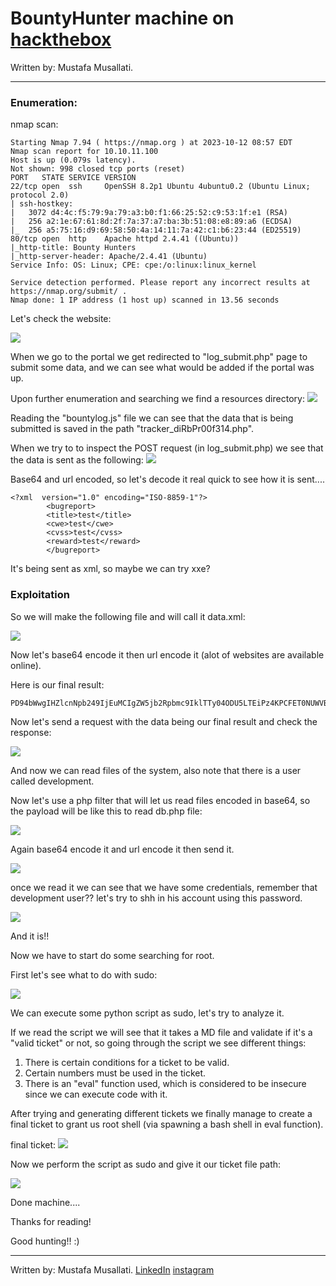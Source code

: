# BountyHunter machine on [hackthebox](https://app.hackthebox.com)

Written by: Mustafa Musallati.

---

### Enumeration:


nmap scan:

```
Starting Nmap 7.94 ( https://nmap.org ) at 2023-10-12 08:57 EDT
Nmap scan report for 10.10.11.100
Host is up (0.079s latency).
Not shown: 998 closed tcp ports (reset)
PORT   STATE SERVICE VERSION
22/tcp open  ssh     OpenSSH 8.2p1 Ubuntu 4ubuntu0.2 (Ubuntu Linux; protocol 2.0)
| ssh-hostkey: 
|   3072 d4:4c:f5:79:9a:79:a3:b0:f1:66:25:52:c9:53:1f:e1 (RSA)
|   256 a2:1e:67:61:8d:2f:7a:37:a7:ba:3b:51:08:e8:89:a6 (ECDSA)
|_  256 a5:75:16:d9:69:58:50:4a:14:11:7a:42:c1:b6:23:44 (ED25519)
80/tcp open  http    Apache httpd 2.4.41 ((Ubuntu))
|_http-title: Bounty Hunters
|_http-server-header: Apache/2.4.41 (Ubuntu)
Service Info: OS: Linux; CPE: cpe:/o:linux:linux_kernel

Service detection performed. Please report any incorrect results at https://nmap.org/submit/ .
Nmap done: 1 IP address (1 host up) scanned in 13.56 seconds
```


Let's check the website:

![](./images/20231012155807.png)

When we go to the portal we get redirected to "log_submit.php" page to submit some data, and we can see what would be added if the portal was up.


Upon further enumeration and searching we find a resources directory:
![](./images/20231012162421.png)

Reading the "bountylog.js" file we can see that the data that is being submitted is saved in the path "tracker_diRbPr00f314.php".


When we try to to inspect the POST request (in log_submit.php) we see that the data is sent as the following:
![](./images/20231012163150.png)

Base64 and url encoded, so let's decode it real quick to see how it is sent....


```
<?xml  version="1.0" encoding="ISO-8859-1"?>
		<bugreport>
		<title>test</title>
		<cwe>test</cwe>
		<cvss>test</cvss>
		<reward>test</reward>
		</bugreport>
```
It's being sent as xml, so maybe we can try xxe?


### Exploitation

So we will make the following file and will call it data.xml:

![](./images/20231012205058.png)

Now let's base64 encode it then url encode it (alot of websites are available online).

Here is our final result:
```
PD94bWwgIHZlcnNpb249IjEuMCIgZW5jb2Rpbmc9IklTTy04ODU5LTEiPz4KPCFET0NUWVBFIGZvbyBbIDwhRU5USVRZIHh4ZSBTWVNURU0gImZpbGU6Ly8vZXRjL3Bhc3N3ZCI%2BIF0%2BCgkJPGJ1Z3JlcG9ydD4KCQk8dGl0bGU%2BdGVzdDwvdGl0bGU%2BCgkJPGN3ZT50ZXN0PC9jd2U%2BCgkJPGN2c3M%2BdGVzdDwvY3Zzcz4KCQk8cmV3YXJkPiZ4eGU7PC9yZXdhcmQ%2BCgkJPC9idWdyZXBvcnQ%2BCgo%3D
```

Now let's send a request with the data being our final result and check the response:

![](./images/20231012214823.png)

And now we can read files of the system, also note that there is a user called development.


Now let's use a php filter that will let us read files encoded in base64, so the payload will be like this to read db.php file:

![](./images/20231012215220.png)

Again base64 encode it and url encode it then send it.


![](./images/20231012215356.png)


once we read it we can see that we have some credentials, remember that development user?? let's try to shh in his account using this password.

![](./images/20231012215503.png)

And it is!!

Now we have to start do some searching for root.

First let's see what to do with sudo:

![](./images/20231012215602.png)

We can execute some python script as sudo, let's try to analyze it.


If we read the script we will see that it takes a MD file and validate if it's a "valid ticket" or not, so going through the script we see different things:
1) There is certain conditions for a ticket to be valid.
2) Certain numbers must be used in the ticket.
3) There is an "eval" function used, which is considered to be insecure since we can execute code with it.

After trying and generating different tickets we finally manage to create a final ticket to grant us root shell (via spawning a bash shell in eval function).

final ticket: ![](./images/20231012223103.png)

Now we perform the script as sudo and give it our ticket file path:

![](./images/20231012223218.png)

Done machine....

Thanks for reading!

Good hunting!! :)

---

Written by: Mustafa Musallati.
[LinkedIn](https://www.linkedin.com/in/mustafa-musallati-95a159260/)
[instagram](https://www.instagram.com/accaard/)




